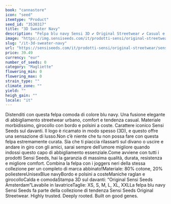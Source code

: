 ```yaml
---
book: "cannastore"
icon: "seed"
itemtype: "Product"
seed_id: "3530317"
title: "3D Sweater Navy"
description: "Felpa blu navy Sensi 3D ✔ Original Streetwear ✔ Casual e comoda ✔ Logo iconico Sensi Seeds sul davanti ✔ Unisex ✔ Taglie dalla XS alla XXL."
image: "https://img.sensiseeds.com/it/prodotti-sensi/original-streetwear/sensi-3d-sweaters-navy-image.png"
slug: "/it-3d-sweater-navy"
url: "https://sensiseeds.com/it/prodotti-sensi/original-streetwear/sensi-3d-sweaters-navy?a_aid=cannastore"
price: 39.49
currency: "eur"
number_of_seeds: 0
category: "Magliette"
flowering_min: 0
flowering_max: 0
strain_type: ""
climate_zone: ""
yield: ""
heigh_gain: ""
locale: "it"
---
```

Distenditi con questa felpa comoda di colore blu navy. Una fusione elegante di abbigliamento streetwear urbano, comfort e tendenza casual. Materiale morbidissimo, girocollo con bordo e polsini a coste. Carattere iconico Sensi Seeds sul davanti. Il logo è ricamato in modo spesso (3D), e questo offre una sensazione di lusso.Non c’è niente che tu non possa fare con questa felpa estremamente curata. Sia che ti piaccia rilassarti sul divano o uscire e andare in giro con gli amici, sarai sempre dell’umore migliore quando indossi questo capo di abbigliamento essenziale.Come avviene con tutti i prodotti Sensi Seeds, hai la garanzia di massima qualità, durata, resistenza e migliore comfort. Combina la felpa con i joggers neri della stessa collezione per un completo di marca abbinato!Materiale: 80% cotone, 20% poliestereUnisexBlue navyBordo e polsini a costeManiche raglan e girocolloCalda e comodaStampa 3D sul davanti: “Original Sensi Seeds Amsterdam”Lavabile in lavatriceTaglie: XS, S, M, L, XL, XXLLa felpa blu navy Sensi Seeds fa parte della collezione di tendenza Sensi Seeds Original Streetwear. Highly trusted. Deeply rooted. Built on good genes.
